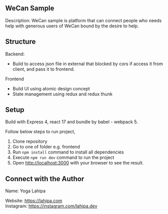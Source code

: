 ## WeCan Sample

Description: WeCan sample is platform that can connect people who needs help with generous users of WeCan bound by the desire to help.

## Structure

Backend: 
- Build to access json file in external that blocked by cors if access it from client, and pass it to frontend.

Frontend
- Build UI using atomic design concept
- State management using redux and redux thunk


## Setup

Build with Express 4, react 17 and bundle by babel - webpack 5.

Follow below steps to run project,

1. Clone repository
2. Go to one of folder e.g. frontend
3. Run `npm install` command to install all dependencies
4. Execute `npm run dev` command to run the project
5. Open [http://localhost:3000](http://localhost:3000) with your browser to see the result.

## Connect with the Author

Name: Yoga Lahipa

Website: https://lahipa.com  
Instagram: https://instagram.com/lahipa.dev
